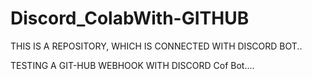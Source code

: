 # Discord_ColabWith-GITHUB
THIS IS A REPOSITORY, WHICH IS CONNECTED WITH DISCORD BOT..

TESTING A GIT-HUB WEBHOOK WITH DISCORD Cof Bot....

